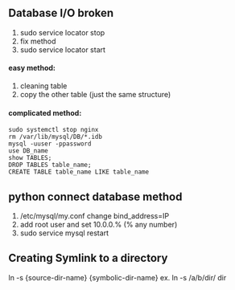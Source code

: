 ## Database I/O broken   
1. sudo service locator stop  
2. fix method  
3. sudo service locator start

#### easy method:  
1. cleaning table   
2. copy the other table (just the same structure)  
  
#### complicated method:
```
sudo systemctl stop nginx
rm /var/lib/mysql/DB/*.idb
mysql -uuser -ppassword
use DB_name
show TABLES;
DROP TABLES table_name;
CREATE TABLE table_name LIKE table_name
```
  
  
## python connect database method  
1. /etc/mysql/my.conf change bind_address=IP  
2. add root user and set 10.0.0.% (% any number)  
3. sudo service mysql restart  


## Creating Symlink to a directory  
ln -s {source-dir-name} {symbolic-dir-name}
ex. ln -s /a/b/dir/ dir
